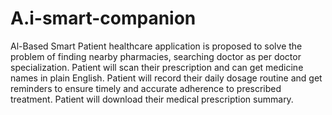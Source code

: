 # A.i-smart-companion
Al-Based Smart Patient healthcare application is proposed to solve the problem of  finding nearby pharmacies, searching doctor as per doctor specialization. Patient will scan their prescription and can get medicine names in plain English. Patient will record their daily dosage routine and get reminders to ensure timely  and accurate adherence to prescribed treatment. Patient will download their medical prescription summary.
